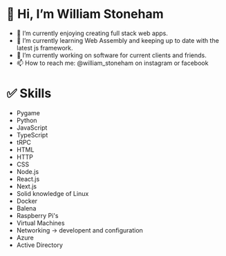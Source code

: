# 👋 Hi, I’m William Stoneham
- 👀 I’m currently enjoying creating full stack web apps.
- 🌱 I’m currently learning Web Assembly and keeping up to date with the latest js framework.
- 💞️ I’m currently working on software for current clients and friends.
- 📫 How to reach me: @william_stoneham on instagram or facebook
# ✅ Skills
-   Pygame
-   Python
-   JavaScript
-   TypeScript
-   tRPC
-   HTML
-   HTTP
-   CSS
-   Node.js
-   React.js
-   Next.js
-   Solid knowledge of Linux
-   Docker
-   Balena
-   Raspberry Pi's
-   Virtual Machines
-   Networking -> developent and configuration
-   Azure
-   Active Directory

